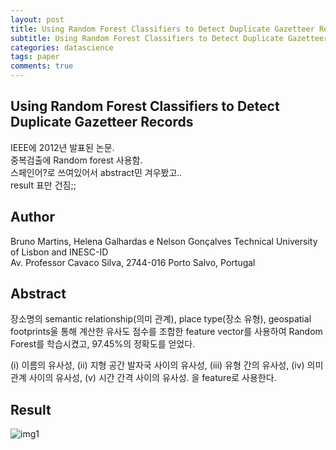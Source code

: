 ```yaml
---
layout: post
title: Using Random Forest Classifiers to Detect Duplicate Gazetteer Records (IEEE 2012)
subtitle: Using Random Forest Classifiers to Detect Duplicate Gazetteer Records (IEEE 2012)
categories: datascience
tags: paper
comments: true
---
```


## Using Random Forest Classifiers to Detect Duplicate Gazetteer Records 
IEEE에 2012년 발표된 논문.  
중복검출에 Random forest 사용함.  
스페인어?로 쓰여있어서 abstract민 겨우봤고..  
result 표만 건짐;;  

## Author
Bruno Martins, Helena Galhardas e Nelson Gonçalves Technical University of Lisbon and INESC-ID  
Av. Professor Cavaco Silva, 2744-016 Porto Salvo, Portugal  

## Abstract
장소명의 semantic relationship(의미 관계), place type(장소 유형), geospatial footprints울 통해 계산한 유사도 점수를 조합한 feature vector를 사용하여 Random Forest를 학습시켰고, 97.45%의 정확도를 얻었다. 

(i) 이름의 유사성, (ii) 지형 공간 발자국 사이의 유사성, (iii) 유형 간의 유사성, (iv) 의미 관계 사이의 유사성, (v) 시간 간격 사이의 유사성. 을 feature로 사용한다. 

## Result

![img1](https://berrrrr.github.io/_images/using_random_foresest_dup_gzt_chk_1.png)

